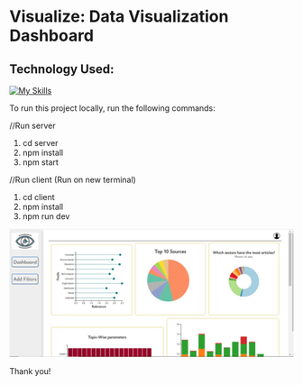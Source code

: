 # Visualize: Data Visualization Dashboard

## Technology Used:
[![My Skills](https://skillicons.dev/icons?i=js,react,express,nodejs,mongodb,vite)](https://skillicons.dev)

To run this project locally, run the following commands:

//Run server
1. cd server
2. npm install
3. npm start

//Run client (Run on new terminal)
1. cd client
2. npm install
3. npm run dev

![Website-Image](website-image.jpg?raw=true "Visualize")

Thank you!